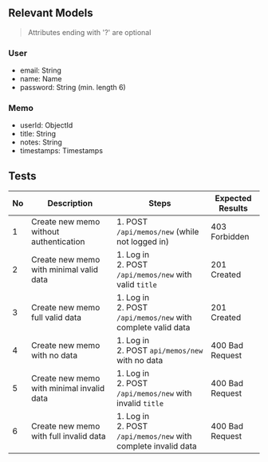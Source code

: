 ## Relevant Models
> Attributes ending with '?' are optional
### User
* email: String
* name: Name
* password: String (min. length 6)

### Memo
* userId: ObjectId
* title: String
* notes: String
* timestamps: Timestamps

## Tests

| No | Description                               | Steps                                                            | Expected Results |
|----|-------------------------------------------|------------------------------------------------------------------|------------------|
| 1  | Create new memo without authentication    | 1. POST `/api/memos/new` (while not logged in)                   | 403 Forbidden    |
| 2  | Create new memo with minimal valid data   | 1. Log in<br>2. POST `/api/memos/new` with valid `title`         | 201 Created      |
| 3  | Create new memo full valid data           | 1. Log in<br>2. POST `/api/memos/new` with complete valid data   | 201 Created      |
| 4  | Create new memo with no data              | 1. Log in<br>2. POST `api/memos/new` with no data                | 400 Bad Request  |
| 5  | Create new memo with minimal invalid data | 1. Log in<br>2. POST `/api/memos/new` with invalid `title`       | 400 Bad Request  |
| 6  | Create new memo with full invalid data    | 1. Log in<br>2. POST `/api/memos/new` with complete invalid data | 400 Bad Request  |
